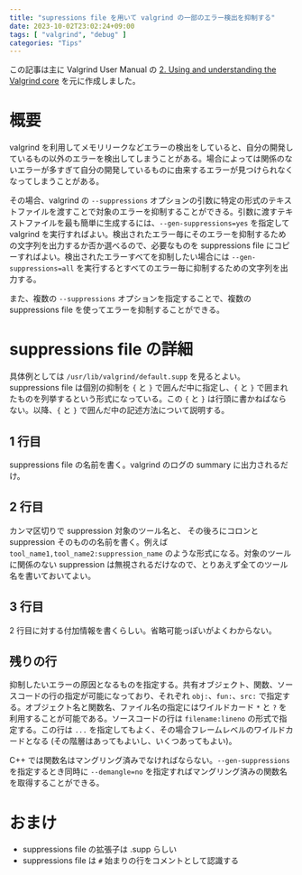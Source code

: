 ```yaml
---
title: "supressions file を用いて valgrind の一部のエラー検出を抑制する"
date: 2023-10-02T23:02:24+09:00
tags: [ "valgrind", "debug" ]
categories: "Tips"
---
```


この記事は主に Valgrind User Manual の [2. Using and understanding the Valgrind core](https://valgrind.org/docs/manual/manual-core.html) を元に作成しました。

# 概要

valgrind を利用してメモリリークなどエラーの検出をしていると、自分の開発しているもの以外のエラーを検出してしまうことがある。場合によっては関係のないエラーが多すぎて自分の開発しているものに由来するエラーが見つけられなくなってしまうことがある。

その場合、valgrind の `--suppressions` オプションの引数に特定の形式のテキストファイルを渡すことで対象のエラーを抑制することができる。引数に渡すテキストファイルを最も簡単に生成するには、`--gen-suppressions=yes` を指定して valgrind を実行すればよい。検出されたエラー毎にそのエラーを抑制するための文字列を出力するか否か選べるので、必要なものを suppressions file にコピーすればよい。検出されたエラーすべてを抑制したい場合には `--gen-suppressions=all` を実行するとすべてのエラー毎に抑制するための文字列を出力する。

また、複数の `--suppressions` オプションを指定することで、複数の suppressions file を使ってエラーを抑制することができる。

# suppressions file の詳細

具体例としては `/usr/lib/valgrind/default.supp` を見るとよい。
suppressions file は個別の抑制を `{` と `}` で囲んだ中に指定し、`{` と `}` で囲まれたものを列挙するという形式になっている。この `{` と `}` は行頭に書かねばならない。以降、`{` と `}` で囲んだ中の記述方法について説明する。

## 1 行目

suppressions file の名前を書く。valgrind のログの summary に出力されるだけ。

## 2 行目

カンマ区切りで suppression 対象のツール名と、 その後ろにコロンと suppression そのものの名前を書く。例えば `tool_name1,tool_name2:suppression_name` のような形式になる。対象のツールに関係のない suppression は無視されるだけなので、とりあえず全てのツール名を書いておいてよい。

## 3 行目
2 行目に対する付加情報を書くらしい。省略可能っぽいがよくわからない。

## 残りの行
抑制したいエラーの原因となるものを指定する。共有オブジェクト、関数、ソースコードの行の指定が可能になっており、それぞれ `obj:`、`fun:`、`src:` で指定する。オブジェクト名と関数名、ファイル名の指定にはワイルドカード `*` と `?` を利用することが可能である。ソースコードの行は `filename:lineno` の形式で指定する。この行は `...` を指定してもよく、その場合フレームレベルのワイルドカードとなる (その階層はあってもよいし、いくつあってもよい)。

C++ では関数名はマングリング済みでなければならない。`--gen-suppressions` を指定するとき同時に `--demangle=no` を指定すればマングリング済みの関数名を取得することができる。

# おまけ

- suppressions file の拡張子は .supp らしい
- suppressions file は `#` 始まりの行をコメントとして認識する